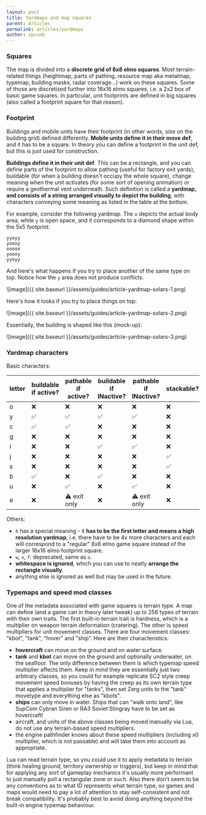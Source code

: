 ```yaml
---
layout: post
title: Yardmaps and map squares
parent: Articles
permalink: articles/yardmaps
author: sprunk
---
```


### Squares
The map is divided into a **discrete grid of 8x8 elmo squares**. Most terrain-related things (heightmap, parts of pathing, resource map aka metalmap, typemap, building masks, radar coverage...) work on these squares. Some of those are discretized further into 16x16 elmo squares, i.e. a 2x2 box of basic game squares. In particular, unit footprints are defined in big squares (also called a footprint square for that reason).

### Footprint
Buildings and mobile units have their footprint (in other words, size on the building grid) defined differently. **Mobile units define it in their move def**, and it has to be a square. In theory you can define a footprint in the unit def, but this is just used for construction.

**Buildings define it in their unit def**. This can be a rectangle, and you can define parts of the footprint to allow pathing (useful for factory exit yards), buildable (for when a building doesn't occupy the whole square), change meaning when the unit activates (for some sort of opening animation) or require a geothermal vent underneath. Such definition is called a **yardmap, and consists of a string arranged visually to depict the building**, with characters conveying some meaning as listed in the table at the bottom.

For example, consider the following yardmap. The `o` depicts the actual body area, while `y` is open space, and it corresponds to a diamond shape within the 5x5 footprint:
```
yyoyy
yoooy
ooooo
yoooy
yyoyy
```

And here's what happens if you try to place another of the same type on top. Notice how the `y` area does not produce conflicts.

![image]({{ site.baseurl }}/assets/guides/article-yardmap-solars-1.png)

Here's how it looks if you try to place things on top:

![image]({{ site.baseurl }}/assets/guides/article-yardmap-solars-2.png)

Essentially, the building is shaped like this (mock-up):

![image]({{ site.baseurl }}/assets/guides/article-yardmap-solars-3.png)

### Yardmap characters

Basic characters:

| letter | buildable if active? | pathable if active? | buildable if INactive? | pathable if INactive? | stackable? | need geo? |
|--------|----------------------|---------------------|------------------------|-----------------------|------------|-----------|
| o      | ❌                    | ❌                   | ❌                      | ❌                     | ❌          | ❌         |
| y      | ✅                    | ✅                   | ✅                      | ✅                     | ❌          | ❌         |
| c      | ✅                    | ✅                   | ❌                      | ❌                     | ❌          | ❌         |
| g      | ❌                    | ❌                   | ❌                      | ❌                     | ❌          | ✅         |
| i      | ❌                    | ❌                   | ✅                      | ✅                     | ❌          | ❌         |
| j      | ❌                    | ❌                   | ❌                      | ❌                     | ✅          | ✅         |
| s      | ❌                    | ❌                   | ❌                      | ❌                     | ✅          | ❌         |
| b      | ✅                    | ❌                   | ✅                      | ❌                     | ❌          | ❌         |
| u      | ❌                    | ✅                   | ❌                      | ✅                     | ❌          | ❌         |
| e      | ❌                    | ⚠️ exit only         | ❌                      | ⚠️ exit only           | ❌          | ❌         |

Others:

 * `h` has a special meaning - it **has to be the first letter and means a high resolution yardmap**,
i.e. there have to be 4x more characters and each will correspond to a "regular" 8x8 elmo game square instead of the larger 16x16 elmo footprint square.
 * `w`, `x`, `f`:  deprecated, same as `o`.
 * **whitespace is ignored**, which you can use to neatly **arrange the rectangle visually**.
 * anything else is ignored as well but may be used in the future.

### Typemaps and speed mod classes

One of the metadata associated with game squares is terrain type. A map can define (and a game can in theory later tweak) up to 256 types of terrain with their own traits. The first built-in terrain trait is hardness, which is a multiplier on weapon terrain deformation (cratering). The other is speed multipliers for unit movement classes. There are four movement classes: "kbot", "tank", "hover" and "ship". Here are their characteristics:

* **hovercraft** can move on the ground and on water surface.
* **tank** and **kbot** can move on the ground and optionally underwater, on the seafloor. The only difference between them is which typemap speed multiplier affects them. Keep in mind they are essentially just two arbitrary classes, so you could for example replicate SC2 style creep movement speed bonuses by having the creep as its own terrain type that applies a multiplier for "tanks", then set Zerg units to the "tank" movetype and everything else as "kbots".
* **ships** can only move in water. Ships that can "walk onto land", like SupCom Cybran Siren or RA3 Soviet Stingray have to be set as hovercraft!
* aircraft, and units of the above classes being moved manually via Lua, do not use any terrain-based speed multipliers.
* the engine pathfinder knows about these speed multipliers (including x0 multiplier, which is not passable) and will take them into account as appropriate.

Lua can read terrain type, so you could use it to apply metadata to terrain (think healing ground, territory ownership or triggers), but keep in mind that for applying any sort of gameplay mechanics it's usually more performant to just manually poll a rectangular zone or such. Also there don't seem to be any conventions as to what ID represents what terrain type, so games and maps would need to pay a lot of attention to stay self-consistent and not break compatibility. It's probably best to avoid doing anything beyond the built-in engine typemap behaviour.
